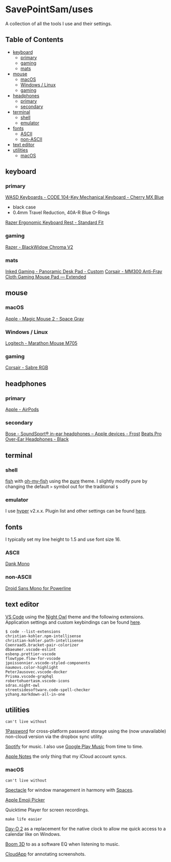 # SavePointSam/uses

A collection of all the tools I use and their settings.

## Table of Contents

- [keyboard](#keyboard)
  - [primary](#primary)
  - [gaming](#gaming)
  - [mats](#mats)
- [mouse](#mouse)
  - [macOS](#macos)
  - [Windows / Linux](#windows--linux)
  - [gaming](#gaming-1)
- [headphones](#headphones)
  - [primary](#primary-1)
  - [secondary](#secondary)
- [terminal](#terminal)
  - [shell](#shell)
  - [emulator](#emulator)
- [fonts](#fonts)
  - [ASCII](#ascii)
  - [non-ASCII](#non-ascii)
- [text editor](#text-editor)
- [utilities](#utilities)
  - [macOS](#macos-1)

## keyboard

### primary

[WASD Keyboards - CODE 104-Key Mechanical Keyboard - Cherry MX Blue](http://www.wasdkeyboards.com/index.php/products/code-keyboard/code-104-key-mechanical-keyboard-2744.html)

- black case
- 0.4mm Travel Reduction, 40A-R Blue O-Rings

[Razer Ergonomic Keyboard Rest - Standard Fit](https://www.razer.com/Accessories/Razer-Ergonomic-Keyboard-Rest-/p/RC21-01020100-W3M1)

### gaming

[Razer - BlackWidow Chroma V2](https://www.razer.com/gaming-keyboards-keypads/razer-blackwidow-chroma-v2)

### mats

[Inked Gaming - Panoramic Desk Pad - Custom](https://www.inkedgaming.com/products/panoramic-desk-pad-36-x-11)
[Corsair - MM300 Anti-Fray Cloth Gaming Mouse Pad — Extended](https://www.corsair.com/us/en/Categories/Products/Gaming-Mousepads/Cloth-Textile-Surface-Mousepads/MM300-Anti-Fray-Cloth-Gaming-Mouse-Pad-%E2%80%94-Extended/p/CH-9000108-WW)

## mouse

### macOS

[Apple - Magic Mouse 2 - Space Gray](https://www.apple.com/shop/product/MLA02LL/A/magic-mouse-2-silver)

### Windows / Linux

[Logitech - Marathon Mouse M705](https://www.logitech.com/en-us/product/marathon-mouse-m705)

### gaming

[Corsair - Sabre RGB](https://www.corsair.com/ww/en/Categories/Products/Gaming-Mice/MOBA-Strategy-%26-Action-Mice/Sabre-RGB-Gaming-Mouse/p/CH-9303011-NA)

## headphones

### primary

[Apple - AirPods](https://www.apple.com/shop/product/MMEF2AM/A/airpods)

### secondary

[Bose - SoundSport® in-ear headphones – Apple devices - Frost](https://www.bose.com/en_us/products/headphones/earphones/soundsport-in-ear-headphones-apple-devices.html)
[Beats Pro Over-Ear Headphones - Black](https://www.apple.com/shop/product/MHA22AM/B/beats-pro-over-ear-headphones-black)

## terminal

### shell

[fish](https://fishshell.com/) with
[oh-my-fish](https://github.com/oh-my-fish/oh-my-fish) using the
[pure](https://github.com/oh-my-fish/oh-my-fish/blob/master/docs/Themes.md#pure)
theme. I slightly modify pure by changing the default `>` symbol out for the
traditional `$`

### emulator

I use [hyper](https://hyper.is/) v2.x.x. Plugin list and other settings can be
found [here](./settings/hyper).

## fonts

I typically set my line height to 1.5 and use font size 16.

### ASCII

[Dank Mono](https://dank.sh/)

### non-ASCII

[Droid Sans Mono for Powerline](https://github.com/powerline/fonts/tree/master/DroidSansMono)

## text editor

[VS Code](https://code.visualstudio.com/) using the
[Night Owl](https://marketplace.visualstudio.com/items?itemName=sdras.night-owl)
theme and the following extensions. Application settings and custom keybindings
can be found [here](./settings/vscode).

```shell
$ code --list-extensions
christian-kohler.npm-intellisense
christian-kohler.path-intellisense
CoenraadS.bracket-pair-colorizer
dbaeumer.vscode-eslint
esbenp.prettier-vscode
flowtype.flow-for-vscode
jpoissonnier.vscode-styled-components
naumovs.color-highlight
PeterJausovec.vscode-docker
Prisma.vscode-graphql
robertohuertasm.vscode-icons
sdras.night-owl
streetsidesoftware.code-spell-checker
yzhang.markdown-all-in-one
```

## utilities

`can't live without`

[1Password](https://1password.com/) for cross-platform password storage using
the (now unavailable) non-cloud version via the dropbox sync utility.

[Spotify](https://www.spotify.com/us/) for music. I also use
[Google Play Music](https://play.google.com/music/listen) from time to time.

[Apple Notes](<https://en.wikipedia.org/wiki/Notes_(Apple)>) the only thing that
my iCloud account syncs.

### macOS

`can't live without`

[Spectacle](https://www.spectacleapp.com/) for window management in harmony with
[Spaces](<https://en.wikipedia.org/wiki/Spaces_(software)>).

[Apple Emoji Picker](https://support.apple.com/kb/PH25337?locale=en_US)

Quicktime Player for screen recordings.

`make life easier`

[Day-O 2](https://shauninman.com/archive/2016/10/20/day_o_2_mac_menu_bar_clock)
as a replacement for the native clock to allow me quick access to a calendar
like on Windows.

[Boom 3D](https://www.globaldelight.com/boom/index.php) to as a software EQ when
listening to music.

[CloudApp](https://www.getcloudapp.com/) for annotating screenshots.
